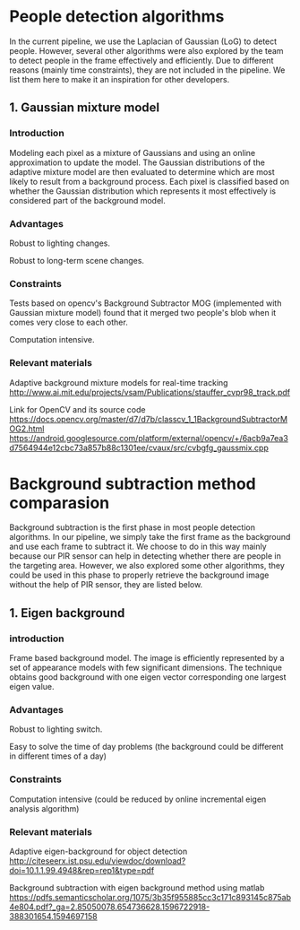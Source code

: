 # People detection algorithms

In the current pipeline, we use the Laplacian of Gaussian (LoG) to detect people. However, several other algorithms were also explored by the team to detect people in the frame effectively and efficiently. Due to different reasons (mainly time constraints), they are not included in the pipeline. We list them here to make it an inspiration for other developers.


## 1. Gaussian mixture model

### Introduction
Modeling each pixel as a mixture of Gaussians and using an online approximation to update the model. The Gaussian distributions of the adaptive mixture model are then evaluated to determine which are most likely to result from a background process. Each pixel is classified based on whether the Gaussian distribution which represents it most effectively is considered part of the background model.

### Advantages

Robust to lighting changes.

Robust to long-term scene changes.

### Constraints

Tests based on opencv's Background Subtractor MOG (implemented with Gaussian mixture model) found that it merged two people's blob when it comes very close to each other.

Computation intensive.

### Relevant materials
Adaptive background mixture models for real-time tracking  
http://www.ai.mit.edu/projects/vsam/Publications/stauffer_cvpr98_track.pdf

Link for OpenCV and its source code  
https://docs.opencv.org/master/d7/d7b/classcv_1_1BackgroundSubtractorMOG2.html
https://android.googlesource.com/platform/external/opencv/+/6acb9a7ea3d7564944e12cbc73a857b88c1301ee/cvaux/src/cvbgfg_gaussmix.cpp



# Background subtraction method comparasion

Background subtraction is the first phase in most people detection algorithms. In our pipeline, we simply take the first frame as the background and use each frame to subtract it. We choose to do in this way mainly because our PIR sensor can help in detecting whether there are people in the targeting area. However, we also explored some other algorithms, they could be used in this phase to properly retrieve the background image without the help of PIR sensor, they are listed below.

## 1. Eigen background

### introduction

Frame based background model. The image is efficiently represented by a set of appearance models with few significant dimensions. The technique obtains good background with one eigen vector corresponding one largest eigen value. 

### Advantages
Robust to lighting switch.

Easy to solve the time of day problems (the background could be different in different times of a day)

### Constraints

Computation intensive (could be reduced by online incremental eigen analysis algorithm)

### Relevant materials
Adaptive eigen-background for object detection  
http://citeseerx.ist.psu.edu/viewdoc/download?doi=10.1.1.99.4948&rep=rep1&type=pdf

Background subtraction with eigen background method using matlab  
https://pdfs.semanticscholar.org/1075/3b35f955885cc3c171c893145c875ab4e804.pdf?_ga=2.85050078.654736628.1596722918-388301654.1594697158


